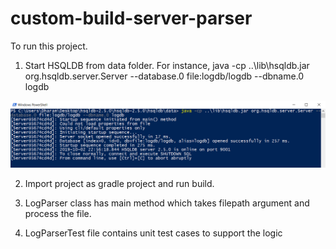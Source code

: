 # custom-build-server-parser

To run this project.
1. Start HSQLDB from data folder. For instance,
  java -cp ..\lib\hsqldb.jar org.hsqldb.server.Server --database.0 file:logdb/logdb --dbname.0 logdb

![Alt text](https://github.com/dharm18/dharm18.github.io/blob/master/images/server-build-loge-parser-db.PNG?raw=true "HSQLDB instance running in file based server mode.")

2. Import project as gradle project and run build. 

3. LogParser class has main method which takes filepath argument and process the file.

4. LogParserTest file contains unit test cases to support the logic

